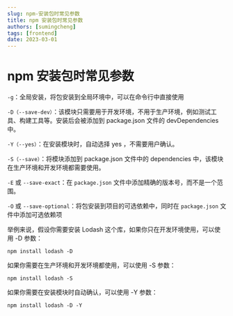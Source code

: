 ```yaml
---
slug: npm-安装包时常见参数
title: npm 安装包时常见参数
authors: [sumingcheng]
tags: [frontend]
date: 2023-03-01
---
```


# npm 安装包时常见参数



 



`-g`：全局安装，将包安装到全局环境中，可以在命令行中直接使用

`-D（--save-dev）`：该模块只需要用于开发环境，不用于生产环境，例如测试工具、构建工具等。安装后会被添加到 package.json 文件的 devDependencies 中。

`-Y（--yes）`：在安装模块时，自动选择 yes ，不需要用户确认。

`-S（--save）`：将模块添加到 package.json 文件中的 dependencies 中，该模块在生产环境和开发环境都需要使用。

`-E` 或 `--save-exact`：在 `package.json` 文件中添加精确的版本号，而不是一个范围。

`-O` 或 `--save-optional`：将包安装到项目的可选依赖中，同时在 `package.json` 文件中添加可选依赖项

  


举例来说，假设你需要安装 Lodash 这个库，如果你只在开发环境使用，可以使用 -D 参数：

```
npm install lodash -D 
```

如果你需要在生产环境和开发环境都使用，可以使用 -S 参数：

```
npm install lodash -S 
```

如果你需要在安装模块时自动确认，可以使用 -Y 参数：

```
npm install lodash -D -Y 
```